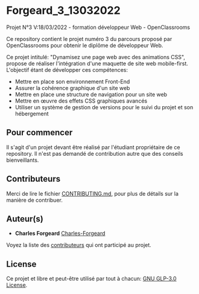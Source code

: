 # Forgeard_3_13032022

Projet N°3 V:18/03/2022 - formation développeur Web - OpenClassrooms

Ce repository contient le projet numéro 3 du parcours proposé par OpenClassrooms pour obtenir le diplôme de développeur Web.

Ce projet intitulé: "Dynamisez une page web avec des animations CSS", propose de réaliser l'intégration d'une maquette de site web mobile-first.
L'objectif étant de développer ces compétences:
- Mettre en place son environnement Front-End
- Assurer la cohérence graphique d'un site web
- Mettre en place une structure de navigation pour un site web
- Mettre en œuvre des effets CSS graphiques avancés
- Utiliser un système de gestion de versions pour le suivi du projet et son hébergement

## Pour commencer

Il s'agit d'un projet devant être réalisé par l'étudiant propriétaire de ce repository. 
Il n'est pas demandé de contribution autre que des conseils bienveillants.

## Contributeurs

Merci de lire le fichier [CONTRIBUTING.md](https://github.com/Charles-Forgeard/Forgeard_3_13032022/blob/master/CONTRIBUTING.md), pour plus de détails sur la manière de contribuer. 

## Auteur(s)

- **Charles Forgeard** [Charles-Forgeard](https://github.com/Charles-Forgeard)

Voyez la liste des [contributeurs](https://github.com/Charles-Forgeard/Forgeard_3_13032022/blob/master/thanksToContributors.md) qui ont participé au projet.

## License

Ce projet et libre et peut-être utilisé par tout à chacun: [GNU GLP-3.0 License](https://github.com/Charles-Forgeard/Forgeard_3_13032022/blob/master/LICENSE).
